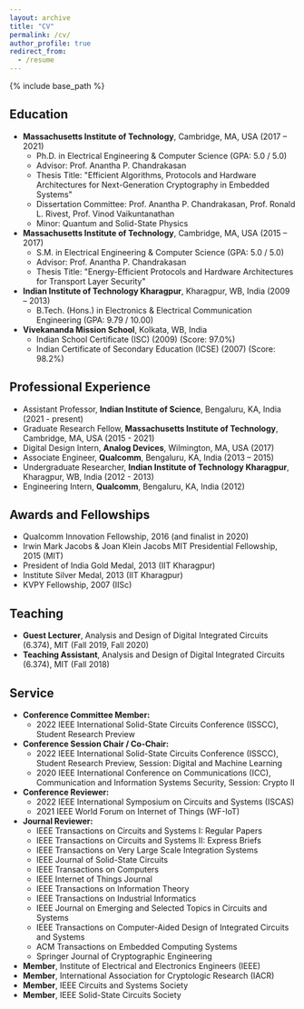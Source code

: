 ```yaml
---
layout: archive
title: "CV"
permalink: /cv/
author_profile: true
redirect_from:
  - /resume
---
```


{% include base_path %}

Education
---------------
* <b>Massachusetts Institute of Technology</b>, Cambridge, MA, USA (2017 – 2021)
  * Ph.D. in Electrical Engineering & Computer Science (GPA: 5.0 / 5.0)
  * Advisor: Prof. Anantha P. Chandrakasan
  * Thesis Title: "Efficient Algorithms, Protocols and Hardware Architectures for Next-Generation Cryptography in Embedded Systems"
  * Dissertation Committee: Prof. Anantha P. Chandrakasan, Prof. Ronald L. Rivest, Prof. Vinod Vaikuntanathan
  * Minor: Quantum and Solid-State Physics
* <b>Massachusetts Institute of Technology</b>, Cambridge, MA, USA (2015 – 2017)
  * S.M. in Electrical Engineering & Computer Science (GPA: 5.0 / 5.0)
  * Advisor: Prof. Anantha P. Chandrakasan
  * Thesis Title: "Energy-Efficient Protocols and Hardware Architectures for Transport Layer Security"
* <b>Indian Institute of Technology Kharagpur</b>, Kharagpur, WB, India (2009 – 2013)
  * B.Tech. (Hons.) in Electronics & Electrical Communication Engineering (GPA: 9.79 / 10.00)
* <b>Vivekananda Mission School</b>, Kolkata, WB, India
  * Indian School Certificate (ISC) (2009) (Score: 97.0%)
  * Indian Certificate of Secondary Education (ICSE) (2007) (Score: 98.2%)
  
Professional Experience
---------------
* Assistant Professor, <b>Indian Institute of Science</b>, Bengaluru, KA, India (2021 - present)
* Graduate Research Fellow, <b>Massachusetts Institute of Technology</b>, Cambridge, MA, USA (2015 - 2021)
* Digital Design Intern, <b>Analog Devices</b>, Wilmington, MA, USA (2017)
* Associate Engineer, <b>Qualcomm</b>, Bengaluru, KA, India (2013 – 2015)
* Undergraduate Researcher, <b>Indian Institute of Technology Kharagpur</b>, Kharagpur, WB, India (2012 - 2013)
* Engineering Intern, <b>Qualcomm</b>, Bengaluru, KA, India (2012)

Awards and Fellowships
---------------
* Qualcomm Innovation Fellowship, 2016 (and finalist in 2020)
* Irwin Mark Jacobs & Joan Klein Jacobs MIT Presidential Fellowship, 2015 (MIT)
* President of India Gold Medal, 2013 (IIT Kharagpur)
* Institute Silver Medal, 2013 (IIT Kharagpur)
* KVPY Fellowship, 2007 (IISc)

Teaching
---------------
* <b>Guest Lecturer</b>, Analysis and Design of Digital Integrated Circuits (6.374), MIT (Fall 2019, Fall 2020)
* <b>Teaching Assistant</b>, Analysis and Design of Digital Integrated Circuits (6.374), MIT (Fall 2018)

Service
---------------
* <b>Conference Committee Member:</b>
  * 2022 IEEE International Solid-State Circuits Conference (ISSCC), Student Research Preview
* <b>Conference Session Chair / Co-Chair:</b>
  * 2022 IEEE International Solid-State Circuits Conference (ISSCC), Student Research Preview, Session: Digital and Machine Learning
  * 2020 IEEE International Conference on Communications (ICC), Communication and Information Systems Security, Session: Crypto II
* <b>Conference Reviewer:</b>
  * 2022 IEEE International Symposium on Circuits and Systems (ISCAS)
  * 2021 IEEE World Forum on Internet of Things (WF-IoT)
* <b>Journal Reviewer:</b>
  * IEEE Transactions on Circuits and Systems I: Regular Papers
  * IEEE Transactions on Circuits and Systems II: Express Briefs
  * IEEE Transactions on Very Large Scale Integration Systems
  * IEEE Journal of Solid-State Circuits
  * IEEE Transactions on Computers
  * IEEE Internet of Things Journal
  * IEEE Transactions on Information Theory
  * IEEE Transactions on Industrial Informatics
  * IEEE Journal on Emerging and Selected Topics in Circuits and Systems
  * IEEE Transactions on Computer-Aided Design of Integrated Circuits and Systems
  * ACM Transactions on Embedded Computing Systems
  * Springer Journal of Cryptographic Engineering
* <b>Member</b>, Institute of Electrical and Electronics Engineers (IEEE)
* <b>Member</b>, International Association for Cryptologic Research (IACR)
* <b>Member</b>, IEEE Circuits and Systems Society
* <b>Member</b>, IEEE Solid-State Circuits Society


